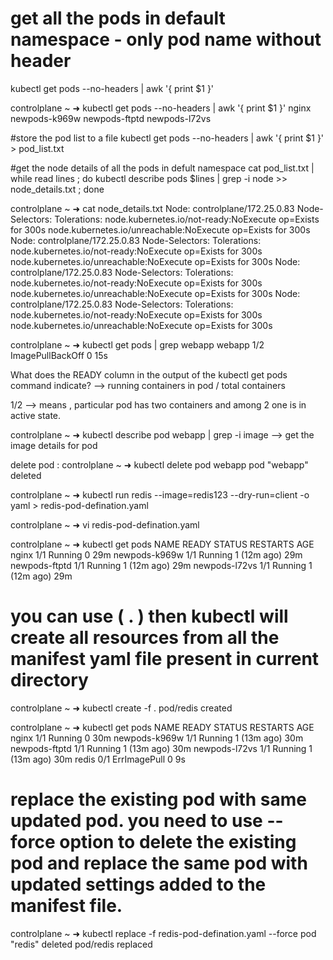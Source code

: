 # get all the pods in default namespace - only pod name without header
kubectl get pods --no-headers | awk '{ print $1 }'

controlplane ~ ➜  kubectl get pods --no-headers | awk '{ print $1 }'
nginx
newpods-k969w
newpods-ftptd
newpods-l72vs

#store the pod list to a file 
kubectl get pods --no-headers | awk '{ print $1 }' > pod_list.txt

#get the node details of all the pods in defult namespace 
cat pod_list.txt | while read lines ; do kubectl describe pods $lines | grep -i node >> node_details.txt ; done

controlplane ~ ➜  cat node_details.txt 
Node:         controlplane/172.25.0.83
Node-Selectors:              <none>
Tolerations:                 node.kubernetes.io/not-ready:NoExecute op=Exists for 300s
                             node.kubernetes.io/unreachable:NoExecute op=Exists for 300s
Node:         controlplane/172.25.0.83
Node-Selectors:              <none>
Tolerations:                 node.kubernetes.io/not-ready:NoExecute op=Exists for 300s
                             node.kubernetes.io/unreachable:NoExecute op=Exists for 300s
Node:         controlplane/172.25.0.83
Node-Selectors:              <none>
Tolerations:                 node.kubernetes.io/not-ready:NoExecute op=Exists for 300s
                             node.kubernetes.io/unreachable:NoExecute op=Exists for 300s
Node:         controlplane/172.25.0.83
Node-Selectors:              <none>
Tolerations:                 node.kubernetes.io/not-ready:NoExecute op=Exists for 300s
                             node.kubernetes.io/unreachable:NoExecute op=Exists for 300s
                             
                             
controlplane ~ ➜  kubectl get pods | grep webapp
webapp          1/2     ImagePullBackOff   0               15s

What does the READY column in the output of the kubectl get pods command indicate?
--> running containers in pod / total containers

1/2 --> means , particular pod has two containers and among 2 one is in active state.

controlplane ~ ➜  kubectl describe pod webapp | grep -i image  --> get the image details for pod

delete pod : 
controlplane ~ ➜  kubectl delete pod webapp
pod "webapp" deleted

controlplane ~ ➜  kubectl run redis --image=redis123 --dry-run=client -o yaml > redis-pod-defination.yaml

controlplane ~ ➜  vi redis-pod-defination.yaml 

controlplane ~ ➜  kubectl get pods
NAME            READY   STATUS    RESTARTS      AGE
nginx           1/1     Running   0             29m
newpods-k969w   1/1     Running   1 (12m ago)   29m
newpods-ftptd   1/1     Running   1 (12m ago)   29m
newpods-l72vs   1/1     Running   1 (12m ago)   29m

# you can use ( . ) then kubectl will create all resources from all the manifest yaml file present in current directory
controlplane ~ ➜  kubectl create -f .
pod/redis created

controlplane ~ ➜  kubectl get pods
NAME            READY   STATUS         RESTARTS      AGE
nginx           1/1     Running        0             30m
newpods-k969w   1/1     Running        1 (13m ago)   30m
newpods-ftptd   1/1     Running        1 (13m ago)   30m
newpods-l72vs   1/1     Running        1 (13m ago)   30m
redis           0/1     ErrImagePull   0             9s

# replace the existing pod with same updated pod. you need to use --force option to delete the existing pod and replace the same pod with updated settings added to the manifest file.
controlplane ~ ➜  kubectl replace -f redis-pod-defination.yaml --force
pod "redis" deleted
pod/redis replaced
